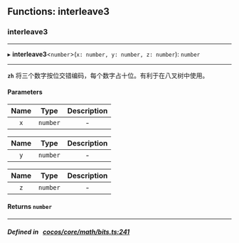 ## Functions: interleave3

### interleave3


___
▸ **interleave3**<`number`\>(`x: number, y: number, z: number`): `number`
___



**`zh`** 将三个数字按位交错编码，每个数字占十位。有利于在八叉树中使用。




#### Parameters

| Name | Type | Description |
| :------: | :------: | :------: |
| `x` | `number` | - |

| Name | Type | Description |
| :------: | :------: | :------: |
| `y` | `number` | - |

| Name | Type | Description |
| :------: | :------: | :------: |
| `z` | `number` | - |


#### Returns `number` 
___


##### Defined in &nbsp;   [cocos/core/math/bits.ts:241](https://github.com/cocos-creator/engine/blob/c7bf6b8a9/cocos/core/math/bits.ts#L241)&nbsp;
